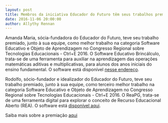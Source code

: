 ```yaml
---
layout: post
title: Membros da iniciativa Educador do Futuro têm seus trabalhos premiados em congresso
date: 2016-11-06 20:00:00
author: Allythy Rennan
---
```

Amanda Maria, sócia-fundadora do Educador do Futuro, teve seu trabalho premiado, junto à sua equipe, como melhor trabalho na categoria Software Educativo e Objeto de Aprendizagem no Congresso Regional sobre Tecnologias Educacionais - Ctrl+E 2016. O Software Educativo Brincálculo, trata-se de uma ferramenta para auxiliar na aprendizagem das operações matemáticas aditivas e multiplicativas, para alunos dos anos iniciais do ensino fundamental. O software está disponível [nesse endereço](brincalculo.renankimura.com).

Rodolfo, sócio-fundador e idealizador do Educador do Futuro, teve seu trabalho premiado, junto à sua equipe, como terceiro melhor trabalho na categoria Software Educativo e Objeto de Aprendizagem no Congresso Regional sobre Tecnologias Educacionais - Ctrl+E 2016. O ReaPG, trata-se de uma ferramenta digital para explorar o conceito de Recurso Educacional Aberto (REA). O software está [disponível aqui](https://goo.gl/KW1dDY).

Saiba mais sobre a premiação [aqui](http://portal.imd.ufrn.br/2016/06/03/alunos-do-bacharelado-de-tecnologia-da-informacao-sao-premiados-no-ctrle/)
